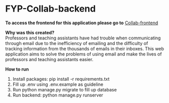 # FYP-Collab-backend
**To access the frontend for this application please go to** [Collab-frontend](https://github.com/xyinu/Collab-frontend)

**Why was this created?**  
Professors and teaching assistants have had trouble when communicating through email due to the inefficiency of emailing and the difficulty of tracking information from the thousands of emails in their inboxes. This web application aims to solve the problems of using email and make the lives of professors and teaching assistants easier.

**How to run**
1. Install packages: pip install -r requirements.txt
2. Fill up .env using .env.example as guideline
3. Run python manage.py migrate to fill up database
4. Run backend: python manage.py runserver

